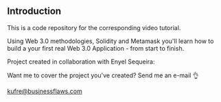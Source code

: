 
## Introduction
This is a code repository for the corresponding video tutorial.

Using Web 3.0 methodologies, Solidity and Metamask you'll learn how to build a your first real Web 3.0 Application - from start to finish.

Project created in collaboration with Enyel Sequeira: 

Want me to cover the project you've created? Send me an e-mail 👌

kufre@businessflaws.com

